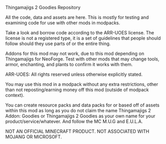 Thingamajigs 2 Goodies Repository

All the code, data and assets are here. This is mostly for testing and examining code for use with other mods in modpacks.

Take a look and borrow code according to the ARR-UOES license. The license is not a registered type, it is a set of guidelines that people should follow should they use parts of or the entire thing.

Addons for this mod may not work, due to this mod depending on Thingamajigs for NeoForge.
Test with other mods that may change tools, armor, enchanting, and plants to confirm it works with them.



ARR-UOES:
All rights reserved unless otherwise explicitly stated.

You may use this mod in a modpack without any extra restrictions, other than not reposting/earning money off this mod (outside of modpack context).

You can create resource packs and data packs for or based off of assets within this mod as long as you do not claim the name Thingamajigs 2 Addon: Goodies or Thingamajigs 2 Goodies as your own name for your product/service/whatever. And follow the MC M.U.G and E.U.L.A.


NOT AN OFFICIAL MINECRAFT PRODUCT. NOT ASSOCIATED WITH MOJANG OR MICROSOFT.
